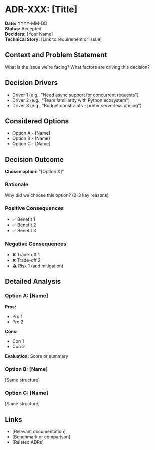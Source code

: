 # ADR-XXX: [Title]

**Date:** YYYY-MM-DD  
**Status:** Accepted  
**Deciders:** [Your Name]  
**Technical Story:** [Link to requirement or issue]

## Context and Problem Statement

What is the issue we're facing? What factors are driving this decision?

## Decision Drivers

* Driver 1 (e.g., "Need async support for concurrent requests")
* Driver 2 (e.g., "Team familiarity with Python ecosystem")
* Driver 3 (e.g., "Budget constraints - prefer serverless pricing")

## Considered Options

* Option A - [Name]
* Option B - [Name]
* Option C - [Name]

## Decision Outcome

**Chosen option:** "[Option X]"

### Rationale

Why did we choose this option? (2-3 key reasons)

### Positive Consequences

* ✅ Benefit 1
* ✅ Benefit 2
* ✅ Benefit 3

### Negative Consequences

* ❌ Trade-off 1
* ❌ Trade-off 2
* ⚠️ Risk 1 (and mitigation)

## Detailed Analysis

### Option A: [Name]
**Pros:**
- Pro 1
- Pro 2

**Cons:**
- Con 1
- Con 2

**Evaluation:** Score or summary

### Option B: [Name]
[Same structure]

### Option C: [Name]
[Same structure]

## Links

* [Relevant documentation]
* [Benchmark or comparison]
* [Related ADRs]